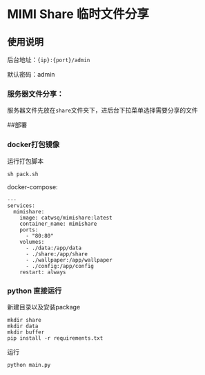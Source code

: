 # MIMI Share 临时文件分享

## 使用说明
后台地址：`{ip}:{port}/admin`

默认密码：admin

### 服务器文件分享：
服务器文件先放在`share`文件夹下，进后台下拉菜单选择需要分享的文件

##部署
### docker打包镜像

运行打包脚本
```
sh pack.sh
```

docker-compose:
```
---
services:
  mimishare:
    image: catwsq/mimishare:latest
    container_name: mimishare
    ports:
      - "80:80"
    volumes:
      - ./data:/app/data
      - ./share:/app/share
      - ./wallpaper:/app/wallpaper
      - ./config:/app/config
    restart: always
```

### python 直接运行

新建目录以及安装package
```
mkdir share
mkdir data
mkdir buffer
pip install -r requirements.txt
```

运行
```
python main.py
```



